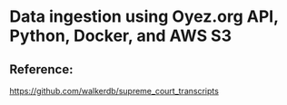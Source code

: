# Data ingestion using Oyez.org API, Python, Docker, and AWS S3

## Reference:
https://github.com/walkerdb/supreme_court_transcripts